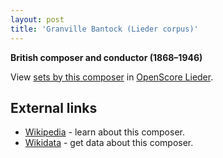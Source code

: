 ```yaml
---
layout: post
title: 'Granville Bantock (Lieder corpus)'
---
```


__British composer and conductor (1868–1946)__

View [sets by this composer] in [OpenScore Lieder].

[sets by this composer]: https://musescore.com/openscore-lieder-corpus/sets?order=title&text=Bantock,+Granville
[OpenScore Lieder]: https://musescore.com/openscore-lieder-corpus

## External links

- [Wikipedia] - learn about this composer.
- [Wikidata] - get data about this composer.

[Wikipedia]: https://en.wikipedia.org/wiki/Granville_Bantock
[Wikidata]: https://www.wikidata.org/wiki/Q552010
